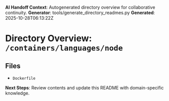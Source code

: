 <!-- AI-Handoff:START -->
**AI Handoff Context**: Autogenerated directory overview for collaborative continuity.
**Generator**: tools/generate_directory_readmes.py
**Generated**: 2025-10-28T06:13:22Z
<!-- AI-Handoff:END -->

# Directory Overview: `/containers/languages/node`

## Files
- `Dockerfile`

<!-- AI-Handoff:FOOTER-START -->
**Next Steps**: Review contents and update this README with domain-specific knowledge.
<!-- AI-Handoff:FOOTER-END -->
